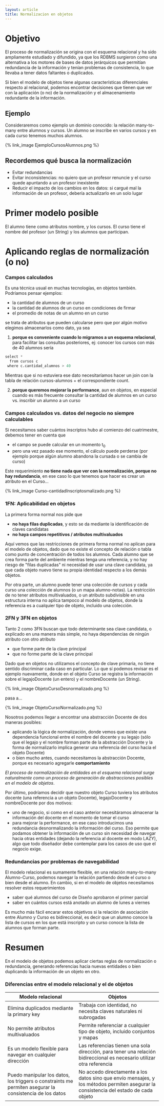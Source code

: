 ```yaml
---
layout: article
title: Normalizacion en objetos
---
```


# Objetivo


El proceso de normalización se origina con el esquema relacional y ha sido ampliamente estudiado y difundido, ya que los RDBMS surgieron como una alternativa a los motores de bases de datos jerárquicos que permitían redundancia de la información y tenían problemas de consistencia, lo que llevaba a tener datos faltantes o duplicados.

Si bien el modelo de objetos tiene algunas características diferenciales respecto al relacional, podemos encontrar decisiones que tienen que ver con la aplicación (o no) de la normalización y el almacenamiento redundante de la información.

## Ejemplo

Consideraremos como ejemplo un dominio conocido: la relación many-to-many entre alumnos y cursos. Un alumno se inscribe en varios cursos y en cada curso tenemos muchos alumnos.

{% link_image EjemploCursosAlumnos.png %}

## Recordemos qué busca la normalización

-   Evitar redundancias
-   Evitar inconsistencias: no quiero que un profesor renuncie y el curso quede apuntando a un profesor inexistente
-   Reducir el impacto de los cambios en los datos: si cargué mal la información de un profesor, debería actualizarlo en un solo lugar

# Primer modelo posible

El alumno tiene como atributos nombre, y los cursos. El curso tiene el nombre del profesor (un String) y los alumnos que participan.

# Aplicando reglas de normalización (o no)

### Campos calculados

Es una técnica usual en muchas tecnologías, en objetos también. Podríamos pensar ejemplos:

-   la cantidad de alumnos de un curso
-   la cantidad de alumnos de un curso en condiciones de firmar
-   el promedio de notas de un alumno en un curso

se trata de atributos que pueden calcularse pero que por algún motivo elegimos almacenarlos como dato, ya sea

1) **porque es conveniente cuando lo migramos a un esquema relacional**, para facilitar las consultas posteriores, ej: conocer los cursos con más de 40 alumnos sería

```sql
select *
  from cursos c
 where c.cantidad_alumnos > 40
```

Mientras que si no estuviera ese dato necesitaríamos hacer un join con la tabla de relación cursos-alumnos + el correspondiente count.

2) **porque queremos mejorar la performance**, aun en objetos, en especial cuando es más frecuente consultar la cantidad de alumnos en un curso vs. inscribir un alumno a un curso

### Campos calculados vs. datos del negocio no siempre calculables

Si necesitamos saber cuántos inscriptos hubo al comienzo del cuatrimestre, debemos tener en cuenta que

-   el campo se puede calcular en un momento t<sub>0</sub>
-   pero una vez pasado ese momento, el cálculo puede perderse (por ejemplo porque algún alumno abandona la cursada o se cambia de curso)

Este requerimiento **no tiene nada que ver con la normalización, porque no hay redundancia**, en ese caso lo que tenemos que hacer es crear un atributo en el Curso...

{% link_image Curso-cantidadInscriptosmalizado.png %}

### 1FN: Aplicabilidad en objetos

La primera forma normal nos pide que

-   **no haya filas duplicadas**, y esto se da mediante la identificación de claves candidatas
-   **no haya campos repetitivos / atributos multivaluados**

Aquí vemos que las restricciones de primera forma normal no aplican para el modelo de objetos, dado que no existe el concepto de relación o tabla como punto de concentración de todos los alumnos. Cada alumno que se crea forma parte del ambiente mientras tenga una referencia, y no hay riesgo de "filas duplicadas" ni necesidad de usar una clave candidata, ya que cada objeto nuevo tiene su propia identidad respecto a los demás objetos.

Por otra parte, un alumno puede tener una colección de cursos y cada curso una colección de alumnos (o un mapa alumno-notas). La restricción de no tener atributos multivaluados, o un atributo subdivisible en una estructura interna no aplica tampoco al modelo de objetos, donde la referencia es a cualquier tipo de objeto, incluido una colección.

### 2FN y 3FN en objetos

Tanto 2 como 3FN buscan que todo determinante sea clave candidata, o explicado en una manera más simple, no haya dependencias de ningún atributo con otro atributo

-   que forme parte de la clave principal
-   que no forme parte de la clave principal

Dado que en objetos no utilizamos el concepto de clave primaria, no tiene sentido discriminar cada caso en particular. Lo que sí podemos revisar es el ejemplo nuevamente, donde en el objeto Curso se registra la información sobre el legajoDocente (un entero) y el nombreDocente (un String).

{% link_image ObjetoCursoDesnormalizado.png %}

pasa a... 

{% link_image ObjetoCursoNormalizado.png %}

Nosotros podemos llegar a encontrar una abstracción Docente de dos maneras posibles:

-   aplicando la lógica de normalización, donde vemos que existe una dependencia funcional entre el nombre del docente y su legajo (sólo que el legajo y el nombre forman parte de la abstracción Docente y la forma de normalizarlo implica generar una referencia del curso hacia el objeto Docente)
-   o bien mucho antes, cuando necesitamos la abstracción Docente, porque es necesario agregarle **comportamiento**

*El proceso de normalización de entidades en el esquema relacional surge naturalmente como un proceso de generación de abstracciones posibles en el modelo de objetos*.

Por último, podríamos decidir que nuestro objeto Curso tuviera los atributos docente (una referencia a un objeto Docente), legajoDocente y nombreDocente por dos motivos:

-   uno de negocio, si como en el caso anterior necesitáramos almacenar la información del docente en el momento de tomar el curso
-   para mejorar la performance, en ese caso introducimos una redundancia desnormalizando la información del curso. Eso permite que podamos obtener la información de un curso sin necesidad de navegar hacia otras entidades (dejando la referencia al docente en modo LAZY), algo que todo diseñador debe contemplar para los casos de uso que el negocio exige.

### Redundancias por problemas de navegabilidad

El modelo relacional es sumamente flexible, en una relación many-to-many Alumno-Curso, podemos navegar la relación partiendo desde el curso o bien desde el alumno. En cambio, si en el modelo de objetos necesitamos resolver estos requerimientos

-   saber qué alumnos del curso de Diseño aprobaron el primer parcial
-   saber en cuántos cursos está anotado un alumno de lunes a viernes

Es mucho más fácil encarar estos objetivos si la relación de asociación entre Alumno y Curso es bidireccional, es decir que un alumno conoce la lista de cursos en los que está inscripto y un curso conoce la lista de alumnos que forman parte.

# Resumen

En el modelo de objetos podemos aplicar ciertas reglas de normalización o redundancia, generando referencias hacia nuevas entidades o bien duplicando la información de un objeto en otro.

### Diferencias entre el modelo relacional y el de objetos

| Modelo relacional                                                                                       | Objetos                                                                                                                               |
|---------------------------------------------------------------------------------------------------------|---------------------------------------------------------------------------------------------------------------------------------------|
| Elimina duplicados mediante la primary key                                                              | Trabaja con identidad, no necesita claves naturales ni subrogadas                                                                     |
| No permite atributos multivaluados                                                                      | Permite referenciar a cualquier tipo de objeto, incluido conjuntos y mapas                                                            |
| Es un modelo flexible para navegar en cualquier dirección                                               | Las referencias tienen una sola dirección, para tener una relación bidireccional es necesario utilizar otra referencia                |
| Puedo manipular los datos, los triggers o constraints me permiten asegurar la consistencia de los datos | No accedo directamente a los datos sino que envío mensajes, y los métodos permiten asegurar la consistencia del estado de cada objeto |


